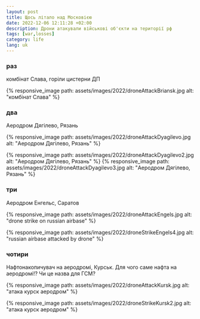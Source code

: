 ```yaml
---
layout: post
title: Щось літало над Московією
date: 2022-12-06 12:11:28 +02:00
description: Дрони атакували військові об'єкти на території рф
tags: [war,losses]
category: life
lang: uk
---
```

### раз
комбінат Слава, горіли цистерни ДП

{% responsive_image path: assets/images/2022/droneAttackBriansk.jpg alt: "комбінат Слава" %}

### два
Аеродром Дягілево, Рязань

{% responsive_image path: assets/images/2022/droneAttackDyagilevo.jpg alt: "Аеродром Дягілево, Рязань" %}

{% responsive_image path: assets/images/2022/droneAttackDyagilevo2.jpg alt: "Аеродром Дягілево, Рязань" %}
{% responsive_image path: assets/images/2022/droneAttackDyagilevo3.jpg alt: "Аеродром Дягілево, Рязань" %}

### три
Аеродром Енгельс, Саратов

{% responsive_image path: assets/images/2022/droneAttackEngels.jpg alt: "drone strike on russian airbase" %}

{% responsive_image path: assets/images/2022/droneStrikeEngels4.jpg alt: "russian airbase attacked by drone" %}

### чотири

Нафтонакопичувач на аеродромі, Курськ. Для чого саме нафта на аеродромі!? Чи це назва для ГСМ?

{% responsive_image path: assets/images/2022/droneAttackKursk.jpg alt: "атака курск аеродром" %}

{% responsive_image path: assets/images/2022/droneStrikeKursk2.jpg alt: "атака курск аеродром" %}


